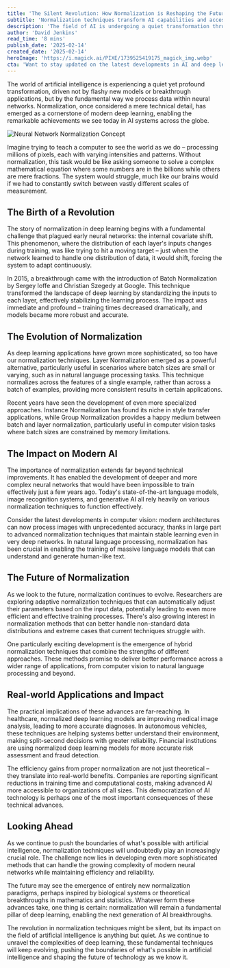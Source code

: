 ```yaml
---
title: 'The Silent Revolution: How Normalization is Reshaping the Future of Deep Learning'
subtitle: 'Normalization techniques transform AI capabilities and accessibility'
description: 'The field of AI is undergoing a quiet transformation through advances in normalization techniques. These fundamental changes in how neural networks process data are enabling faster training, better performance, and more accessible AI technology. From healthcare to autonomous vehicles, the impact of these improvements is revolutionizing how AI systems operate and perform in real-world applications.'
author: 'David Jenkins'
read_time: '8 mins'
publish_date: '2025-02-14'
created_date: '2025-02-14'
heroImage: 'https://i.magick.ai/PIXE/1739525419175_magick_img.webp'
cta: 'Want to stay updated on the latest developments in AI and deep learning? Follow us on LinkedIn for expert insights and analysis on the evolving landscape of artificial intelligence.'
---
```


The world of artificial intelligence is experiencing a quiet yet profound transformation, driven not by flashy new models or breakthrough applications, but by the fundamental way we process data within neural networks. Normalization, once considered a mere technical detail, has emerged as a cornerstone of modern deep learning, enabling the remarkable achievements we see today in AI systems across the globe.

![Neural Network Normalization Concept](https://i.magick.ai/PIXE/1739525419179_magick_img.webp)

Imagine trying to teach a computer to see the world as we do – processing millions of pixels, each with varying intensities and patterns. Without normalization, this task would be like asking someone to solve a complex mathematical equation where some numbers are in the billions while others are mere fractions. The system would struggle, much like our brains would if we had to constantly switch between vastly different scales of measurement.

## The Birth of a Revolution

The story of normalization in deep learning begins with a fundamental challenge that plagued early neural networks: the internal covariate shift. This phenomenon, where the distribution of each layer's inputs changes during training, was like trying to hit a moving target – just when the network learned to handle one distribution of data, it would shift, forcing the system to adapt continuously.

In 2015, a breakthrough came with the introduction of Batch Normalization by Sergey Ioffe and Christian Szegedy at Google. This technique transformed the landscape of deep learning by standardizing the inputs to each layer, effectively stabilizing the learning process. The impact was immediate and profound – training times decreased dramatically, and models became more robust and accurate.

## The Evolution of Normalization

As deep learning applications have grown more sophisticated, so too have our normalization techniques. Layer Normalization emerged as a powerful alternative, particularly useful in scenarios where batch sizes are small or varying, such as in natural language processing tasks. This technique normalizes across the features of a single example, rather than across a batch of examples, providing more consistent results in certain applications.

Recent years have seen the development of even more specialized approaches. Instance Normalization has found its niche in style transfer applications, while Group Normalization provides a happy medium between batch and layer normalization, particularly useful in computer vision tasks where batch sizes are constrained by memory limitations.

## The Impact on Modern AI

The importance of normalization extends far beyond technical improvements. It has enabled the development of deeper and more complex neural networks that would have been impossible to train effectively just a few years ago. Today's state-of-the-art language models, image recognition systems, and generative AI all rely heavily on various normalization techniques to function effectively.

Consider the latest developments in computer vision: modern architectures can now process images with unprecedented accuracy, thanks in large part to advanced normalization techniques that maintain stable learning even in very deep networks. In natural language processing, normalization has been crucial in enabling the training of massive language models that can understand and generate human-like text.

## The Future of Normalization

As we look to the future, normalization continues to evolve. Researchers are exploring adaptive normalization techniques that can automatically adjust their parameters based on the input data, potentially leading to even more efficient and effective training processes. There's also growing interest in normalization methods that can better handle non-standard data distributions and extreme cases that current techniques struggle with.

One particularly exciting development is the emergence of hybrid normalization techniques that combine the strengths of different approaches. These methods promise to deliver better performance across a wider range of applications, from computer vision to natural language processing and beyond.

## Real-world Applications and Impact

The practical implications of these advances are far-reaching. In healthcare, normalized deep learning models are improving medical image analysis, leading to more accurate diagnoses. In autonomous vehicles, these techniques are helping systems better understand their environment, making split-second decisions with greater reliability. Financial institutions are using normalized deep learning models for more accurate risk assessment and fraud detection.

The efficiency gains from proper normalization are not just theoretical – they translate into real-world benefits. Companies are reporting significant reductions in training time and computational costs, making advanced AI more accessible to organizations of all sizes. This democratization of AI technology is perhaps one of the most important consequences of these technical advances.

## Looking Ahead

As we continue to push the boundaries of what's possible with artificial intelligence, normalization techniques will undoubtedly play an increasingly crucial role. The challenge now lies in developing even more sophisticated methods that can handle the growing complexity of modern neural networks while maintaining efficiency and reliability.

The future may see the emergence of entirely new normalization paradigms, perhaps inspired by biological systems or theoretical breakthroughs in mathematics and statistics. Whatever form these advances take, one thing is certain: normalization will remain a fundamental pillar of deep learning, enabling the next generation of AI breakthroughs.

The revolution in normalization techniques might be silent, but its impact on the field of artificial intelligence is anything but quiet. As we continue to unravel the complexities of deep learning, these fundamental techniques will keep evolving, pushing the boundaries of what's possible in artificial intelligence and shaping the future of technology as we know it.